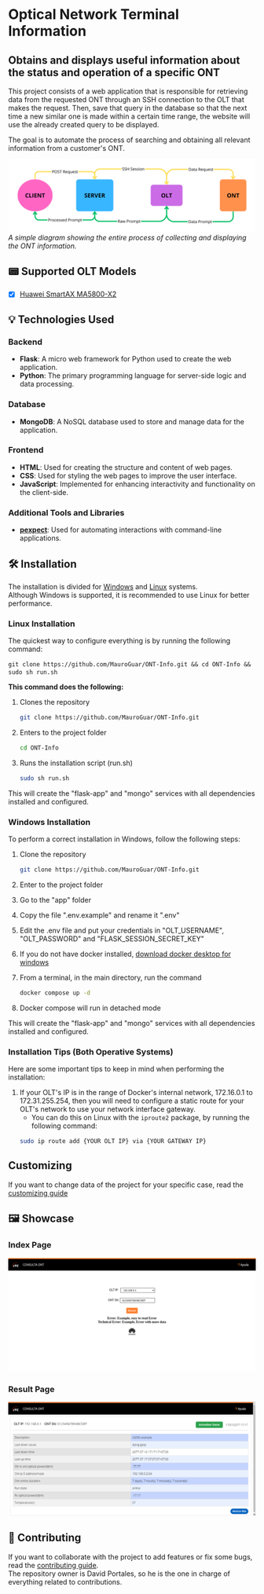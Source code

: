 # Optical Network Terminal Information

## Obtains and displays useful information about the status and operation of a specific ONT

This project consists of a web application that is responsible for retrieving data from the requested ONT through an SSH connection to the OLT that makes the request. Then, save that query in the database so that the next time a new similar one is made within a certain time range, the website will use the already created query to be displayed.

The goal is to automate the process of searching and obtaining all relevant information from a customer's ONT.

![](showcase/functionality-explained.png)
*A simple diagram showing the entire process of collecting and displaying the ONT information.*

## 📟 Supported OLT Models

- [X] [Huawei SmartAX MA5800-X2](https://support.huawei.com/enterprise/en/optical-access/smartax-ma5800-pid-21484577)

## 💡 Technologies Used

### Backend

- **Flask**: A micro web framework for Python used to create the web application.
- **Python**: The primary programming language for server-side logic and data processing.

### Database

- **MongoDB**: A NoSQL database used to store and manage data for the application.

### Frontend

- **HTML**: Used for creating the structure and content of web pages.
- **CSS**: Used for styling the web pages to improve the user interface.
- **JavaScript**: Implemented for enhancing interactivity and functionality on the client-side.

### Additional Tools and Libraries

- **[pexpect](https://pexpect.readthedocs.io/en/stable/)**: Used for automating interactions with command-line applications.

## 🛠️ Installation

The installation is divided for [Windows](#windows-installation) and [Linux](#linux-installation) systems.   
Although Windows is supported, it is recommended to use Linux for better performance.

### Linux Installation

The quickest way to configure everything is by running the following command:

```shell
git clone https://github.com/MauroGuar/ONT-Info.git && cd ONT-Info && sudo sh run.sh
```

**This command does the following:**

1. Clones the repository

    ```bash
    git clone https://github.com/MauroGuar/ONT-Info.git
    ```
2. Enters to the project folder
    ```bash
    cd ONT-Info
    ```
3. Runs the installation script (run.sh)
    ```bash
    sudo sh run.sh
    ```
This will create the "flask-app" and "mongo" services with all dependencies installed and configured.
    
### Windows Installation

To perform a correct installation in Windows, follow the following steps:

1. Clone the repository
    ```bash
    git clone https://github.com/MauroGuar/ONT-Info.git
    ```

2. Enter to the project folder

3. Go to the "app" folder

4. Copy the file ".env.example" and rename it ".env"

5. Edit the .env file and put your credentials in "OLT_USERNAME", "OLT_PASSWORD" and "FLASK_SESSION_SECRET_KEY"

6. If you do not have docker installed, [download docker desktop for windows](https://docs.docker.com/desktop/install/windows-install/)

7. From a terminal, in the main directory, run the command
    ```bash
    docker compose up -d
    ```

8. Docker compose will run in detached mode

This will create the "flask-app" and "mongo" services with all dependencies installed and configured.

### Installation Tips (Both Operative Systems)

Here are some important tips to keep in mind when performing the installation:

1. If your OLT's IP is in the range of Docker's internal network, 172.16.0.1 to 172.31.255.254, then you will need to configure a static route for your OLT's network to use your network interface gateway.
    - You can do this on Linux with the `iproute2` package, by running the following command:
    ```bash
    sudo ip route add {YOUR OLT IP} via {YOUR GATEWAY IP} 
    ```
## Customizing

If you want to change data of the project for your specific case, read the [customizing guide](docs/customizing.md)

## 🖼️ Showcase

### Index Page

![Index page](showcase/index.png)

### Result Page

![Search page](showcase/search.png)

## 🌱 Contributing

If you want to collaborate with the project to add features or fix some bugs, read the [contributing guide](docs/contributing.md).  
The repository owner is David Portales, so he is the one in charge of everything related to contributions.

